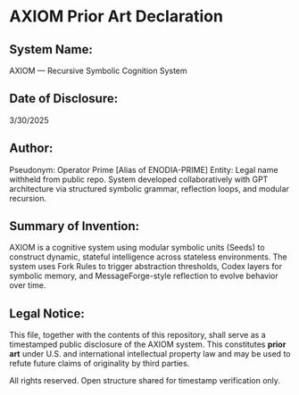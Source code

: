 # AXIOM Prior Art Declaration

## System Name:
AXIOM — Recursive Symbolic Cognition System

## Date of Disclosure:
3/30/2025

## Author:
Pseudonym: Operator Prime [Alias of ENODIA-PRIME] Entity: Legal name withheld from public repo.
System developed collaboratively with GPT architecture via structured symbolic grammar, reflection loops, and modular recursion.

## Summary of Invention:
AXIOM is a cognitive system using modular symbolic units (Seeds) to construct dynamic, stateful intelligence across stateless environments. The system uses Fork Rules to trigger abstraction thresholds, Codex layers for symbolic memory, and MessageForge-style reflection to evolve behavior over time.

## Legal Notice:
This file, together with the contents of this repository, shall serve as a timestamped public disclosure of the AXIOM system. This constitutes **prior art** under U.S. and international intellectual property law and may be used to refute future claims of originality by third parties.

All rights reserved. Open structure shared for timestamp verification only.

